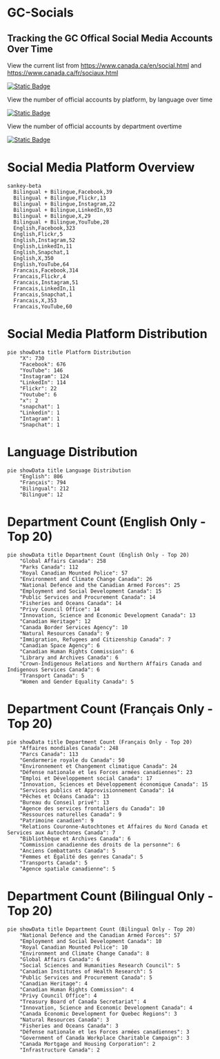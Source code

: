 # GC-Socials
## Tracking the GC Offical Social Media Accounts Over Time

View the current list from https://www.canada.ca/en/social.html and https://www.canada.ca/fr/sociaux.html

[![Static Badge](https://img.shields.io/badge/Open%20in%20Flatdata%20Viewer-FF00E8?style=for-the-badge&logo=github&logoColor=black)](https://flatgithub.com/PatLittle/GC-Socials?filename=sm.csv)

View the number of official accounts by platform, by language over time

[![Static Badge](https://img.shields.io/badge/Open%20in%20Flatdata%20Viewer-FF00E8?style=for-the-badge&logo=github&logoColor=black)](https://flatgithub.com/PatLittle/GC-Socials?filename=platform_counts.csv)

View the number of official accounts by department overtime

[![Static Badge](https://img.shields.io/badge/Open%20in%20Flatdata%20Viewer-FF00E8?style=for-the-badge&logo=github&logoColor=black)](https://flatgithub.com/PatLittle/GC-Socials?filename=department_counts.csv&sort=Count%2Cdesc&stickyColumnName=Date)


# Social Media Platform Overview

```mermaid
sankey-beta
  Bilingual + Bilingue,Facebook,39
  Bilingual + Bilingue,Flickr,13
  Bilingual + Bilingue,Instagram,22
  Bilingual + Bilingue,LinkedIn,93
  Bilingual + Bilingue,X,29
  Bilingual + Bilingue,YouTube,28
  English,Facebook,323
  English,Flickr,5
  English,Instagram,52
  English,LinkedIn,11
  English,Snapchat,1
  English,X,350
  English,YouTube,64
  Francais,Facebook,314
  Francais,Flickr,4
  Francais,Instagram,51
  Francais,LinkedIn,11
  Francais,Snapchat,1
  Francais,X,353
  Francais,YouTube,60
```

# Social Media Platform Distribution

```mermaid
pie showData title Platform Distribution
    "X": 730
    "Facebook": 676
    "YouTube": 146
    "Instagram": 124
    "LinkedIn": 114
    "Flickr": 22
    "Youtube": 6
    "x": 2
    "snapchat": 1
    "Linkedin": 1
    "Intagram": 1
    "Snapchat": 1
```

# Language Distribution

```mermaid
pie showData title Language Distribution
    "English": 806
    "Français": 794
    "Bilingual": 212
    "Bilingue": 12
```

# Department Count (English Only - Top 20)

```mermaid
pie showData title Department Count (English Only - Top 20)
    "Global Affairs Canada": 258
    "Parks Canada": 112
    "Royal Canadian Mounted Police": 57
    "Environment and Climate Change Canada": 26
    "National Defence and the Canadian Armed Forces": 25
    "Employment and Social Development Canada": 15
    "Public Services and Procurement Canada": 14
    "Fisheries and Oceans Canada": 14
    "Privy Council Office": 14
    "Innovation, Science and Economic Development Canada": 13
    "Canadian Heritage": 12
    "Canada Border Services Agency": 10
    "Natural Resources Canada": 9
    "Immigration, Refugees and Citizenship Canada": 7
    "Canadian Space Agency": 6
    "Canadian Human Rights Commission": 6
    "Library and Archives Canada": 6
    "Crown-Indigenous Relations and Northern Affairs Canada and Indigenous Services Canada": 6
    "Transport Canada": 5
    "Women and Gender Equality Canada": 5
```

# Department Count (Français Only - Top 20)

```mermaid
pie showData title Department Count (Français Only - Top 20)
    "Affaires mondiales Canada": 248
    "Parcs Canada": 113
    "Gendarmerie royale du Canada": 50
    "Environnement et Changement climatique Canada": 24
    "Défense nationale et les Forces armées canadiennes": 23
    "Emploi et Développement social Canada": 17
    "Innovation, Sciences et Développement économique Canada": 15
    "Services publics et Approvisionnement Canada": 14
    "Pêches et Océans Canada": 13
    "Bureau du Conseil privé": 13
    "Agence des services frontaliers du Canada": 10
    "Ressources naturelles Canada": 9
    "Patrimoine canadien": 9
    "Relations Couronne-Autochtones et Affaires du Nord Canada et Services aux Autochtones Canada": 7
    "Bibliothèque et Archives Canada": 6
    "Commission canadienne des droits de la personne": 6
    "Anciens Combattants Canada": 5
    "Femmes et Égalité des genres Canada": 5
    "Transports Canada": 5
    "Agence spatiale canadienne": 5
```

# Department Count (Bilingual Only - Top 20)

```mermaid
pie showData title Department Count (Bilingual Only - Top 20)
    "National Defence and the Canadian Armed Forces": 57
    "Employment and Social Development Canada": 10
    "Royal Canadian Mounted Police": 10
    "Environment and Climate Change Canada": 8
    "Global Affairs Canada": 6
    "Social Sciences and Humanities Research Council": 5
    "Canadian Institutes of Health Research": 5
    "Public Services and Procurement Canada": 5
    "Canadian Heritage": 4
    "Canadian Human Rights Commission": 4
    "Privy Council Office": 4
    "Treasury Board of Canada Secretariat": 4
    "Innovation, Science and Economic Development Canada": 4
    "Canada Economic Development for Quebec Regions": 3
    "Natural Resources Canada": 3
    "Fisheries and Oceans Canada": 3
    "Défense nationale et les Forces armées canadiennes": 3
    "Government of Canada Workplace Charitable Campaign": 3
    "Canada Mortgage and Housing Corporation": 2
    "Infrastructure Canada": 2
```